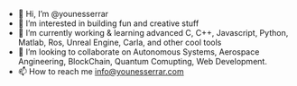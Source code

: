 - 👋 Hi, I’m @younesserrar
- 👀 I’m interested in building fun and creative stuff
- 🌱 I’m currently working & learning advanced C, C++, Javascript, Python, Matlab, Ros, Unreal Engine, Carla, and other cool tools 
- 💞️ I’m looking to collaborate on Autonomous Systems, Aerospace Angineering, BlockChain, Quantum Comupting, Web Development.
- 📫 How to reach me info@younesserrar.com

<!---
younesserrar/younesserrar is a ✨ special ✨ repository because its `README.md` (this file) appears on your GitHub profile.
You can click the Preview link to take a look at your changes.
--->

